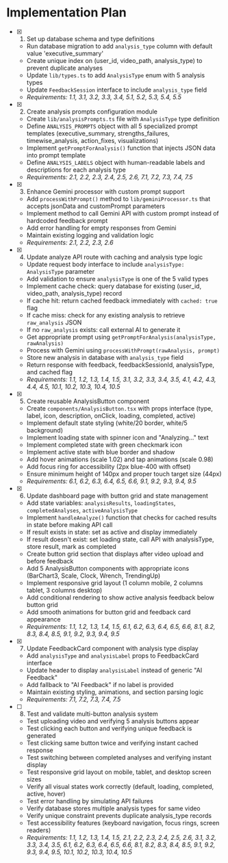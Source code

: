 # Implementation Plan

- [x] 1. Set up database schema and type definitions

  - Run database migration to add `analysis_type` column with default value 'executive_summary'
  - Create unique index on (user_id, video_path, analysis_type) to prevent duplicate analyses
  - Update `lib/types.ts` to add `AnalysisType` enum with 5 analysis types
  - Update `FeedbackSession` interface to include `analysis_type` field
  - _Requirements: 1.1, 3.1, 3.2, 3.3, 3.4, 5.1, 5.2, 5.3, 5.4, 5.5_

- [x] 2. Create analysis prompts configuration module

  - Create `lib/analysisPrompts.ts` file with `AnalysisType` type definition
  - Define `ANALYSIS_PROMPTS` object with all 5 specialized prompt templates (executive_summary, strengths_failures, timewise_analysis, action_fixes, visualizations)
  - Implement `getPromptForAnalysis()` function that injects JSON data into prompt template
  - Define `ANALYSIS_LABELS` object with human-readable labels and descriptions for each analysis type
  - _Requirements: 2.1, 2.2, 2.3, 2.4, 2.5, 2.6, 7.1, 7.2, 7.3, 7.4, 7.5_

- [x] 3. Enhance Gemini processor with custom prompt support

  - Add `processWithPrompt()` method to `lib/geminiProcessor.ts` that accepts jsonData and customPrompt parameters
  - Implement method to call Gemini API with custom prompt instead of hardcoded feedback prompt
  - Add error handling for empty responses from Gemini
  - Maintain existing logging and validation logic
  - _Requirements: 2.1, 2.2, 2.3, 2.6_

- [x] 4. Update analyze API route with caching and analysis type logic

  - Update request body interface to include `analysisType: AnalysisType` parameter
  - Add validation to ensure `analysisType` is one of the 5 valid types
  - Implement cache check: query database for existing (user_id, video_path, analysis_type) record
  - If cache hit: return cached feedback immediately with `cached: true` flag
  - If cache miss: check for any existing analysis to retrieve `raw_analysis` JSON
  - If no `raw_analysis` exists: call external AI to generate it
  - Get appropriate prompt using `getPromptForAnalysis(analysisType, rawAnalysis)`
  - Process with Gemini using `processWithPrompt(rawAnalysis, prompt)`
  - Store new analysis in database with `analysis_type` field
  - Return response with feedback, feedbackSessionId, analysisType, and cached flag
  - _Requirements: 1.1, 1.2, 1.3, 1.4, 1.5, 3.1, 3.2, 3.3, 3.4, 3.5, 4.1, 4.2, 4.3, 4.4, 4.5, 10.1, 10.2, 10.3, 10.4, 10.5_

- [x] 5. Create reusable AnalysisButton component

  - Create `components/AnalysisButton.tsx` with props interface (type, label, icon, description, onClick, loading, completed, active)
  - Implement default state styling (white/20 border, white/5 background)
  - Implement loading state with spinner icon and "Analyzing..." text
  - Implement completed state with green checkmark icon
  - Implement active state with blue border and shadow
  - Add hover animations (scale 1.02) and tap animations (scale 0.98)
  - Add focus ring for accessibility (2px blue-400 with offset)
  - Ensure minimum height of 140px and proper touch target size (44px)
  - _Requirements: 6.1, 6.2, 6.3, 6.4, 6.5, 6.6, 9.1, 9.2, 9.3, 9.4, 9.5_

- [x] 6. Update dashboard page with button grid and state management

  - Add state variables: `analysisResults`, `loadingStates`, `completedAnalyses`, `activeAnalysisType`
  - Implement `handleAnalyze()` function that checks for cached results in state before making API call
  - If result exists in state: set as active and display immediately
  - If result doesn't exist: set loading state, call API with analysisType, store result, mark as completed
  - Create button grid section that displays after video upload and before feedback
  - Add 5 AnalysisButton components with appropriate icons (BarChart3, Scale, Clock, Wrench, TrendingUp)
  - Implement responsive grid layout (1 column mobile, 2 columns tablet, 3 columns desktop)
  - Add conditional rendering to show active analysis feedback below button grid
  - Add smooth animations for button grid and feedback card appearance
  - _Requirements: 1.1, 1.2, 1.3, 1.4, 1.5, 6.1, 6.2, 6.3, 6.4, 6.5, 6.6, 8.1, 8.2, 8.3, 8.4, 8.5, 9.1, 9.2, 9.3, 9.4, 9.5_

- [x] 7. Update FeedbackCard component with analysis type display

  - Add `analysisType` and `analysisLabel` props to FeedbackCard interface
  - Update header to display `analysisLabel` instead of generic "AI Feedback"
  - Add fallback to "AI Feedback" if no label is provided
  - Maintain existing styling, animations, and section parsing logic
  - _Requirements: 7.1, 7.2, 7.3, 7.4, 7.5_

- [ ] 8. Test and validate multi-button analysis system
  - Test uploading video and verifying 5 analysis buttons appear
  - Test clicking each button and verifying unique feedback is generated
  - Test clicking same button twice and verifying instant cached response
  - Test switching between completed analyses and verifying instant display
  - Test responsive grid layout on mobile, tablet, and desktop screen sizes
  - Verify all visual states work correctly (default, loading, completed, active, hover)
  - Test error handling by simulating API failures
  - Verify database stores multiple analysis types for same video
  - Verify unique constraint prevents duplicate analysis_type records
  - Test accessibility features (keyboard navigation, focus rings, screen readers)
  - _Requirements: 1.1, 1.2, 1.3, 1.4, 1.5, 2.1, 2.2, 2.3, 2.4, 2.5, 2.6, 3.1, 3.2, 3.3, 3.4, 3.5, 6.1, 6.2, 6.3, 6.4, 6.5, 6.6, 8.1, 8.2, 8.3, 8.4, 8.5, 9.1, 9.2, 9.3, 9.4, 9.5, 10.1, 10.2, 10.3, 10.4, 10.5_
